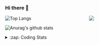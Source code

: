 ### Hi there 👋

<!--
**tao8687/tao8687** is a ✨ _special_ ✨ repository because its `README.md` (this file) appears on your GitHub profile.

Here are some ideas to get you started:

- 🔭 I’m currently working on ...
- 🌱 I’m currently learning ...
- 👯 I’m looking to collaborate on ...
- 🤔 I’m looking for help with ...
- 💬 Ask me about ...
- 📫 How to reach me: ...
- 😄 Pronouns: ...
- ⚡ Fun fact: ...
-->

<img align='right' src="https://media.giphy.com/media/M9gbBd9nbDrOTu1Mqx/giphy.gif" width="230">

![Top Langs](https://github-readme-stats.vercel.app/api/top-langs/?username=tao8687&layout=compact&title_color=23238E&text_color=A67D3D)

![Anurag's github stats](https://github-readme-stats.vercel.app/api?username=tao8687&show_icons=true&&text_color=A67D3D&title_color=23238E&show_icons=false&count_private=true&hide=stars)

<details>
  <summary>:zap: Coding Stats</summary>
  <b>
<!--START_SECTION:waka-->
![Profile Views](http://img.shields.io/badge/Profile%20Views-281-blue)

**🐱 My Github Data** 

> 🏆 272 Contributions in the Year 2020
 > 
> 📦 580.3 kB Used in Github's Storage 
 > 
> 🚫 Not Opted to Hire
 > 
> 📜 26 Public Repositories 
 > 
> 🔑 15 Private Repositories  
 > 
**I'm an Early 🐤** 

```text
🌞 Morning    51 commits     ██████░░░░░░░░░░░░░░░░░░░   24.4% 
🌆 Daytime    70 commits     ████████░░░░░░░░░░░░░░░░░   33.49% 
🌃 Evening    77 commits     █████████░░░░░░░░░░░░░░░░   36.84% 
🌙 Night      11 commits     █░░░░░░░░░░░░░░░░░░░░░░░░   5.26%

```
📅 **I'm Most Productive on Wednesday** 

```text
Monday       28 commits     ███░░░░░░░░░░░░░░░░░░░░░░   13.4% 
Tuesday      15 commits     █░░░░░░░░░░░░░░░░░░░░░░░░   7.18% 
Wednesday    63 commits     ███████░░░░░░░░░░░░░░░░░░   30.14% 
Thursday     25 commits     ███░░░░░░░░░░░░░░░░░░░░░░   11.96% 
Friday       41 commits     █████░░░░░░░░░░░░░░░░░░░░   19.62% 
Saturday     21 commits     ██░░░░░░░░░░░░░░░░░░░░░░░   10.05% 
Sunday       16 commits     ██░░░░░░░░░░░░░░░░░░░░░░░   7.66%

```


📊 **This Week I Spent My Time On** 

```text
⌚︎ Time Zone: Asia/Shanghai

💬 Programming Languages: 
Other                    9 hrs 34 mins       ███████████████░░░░░░░░░░   62.66% 
Lua                      2 hrs 10 mins       ███░░░░░░░░░░░░░░░░░░░░░░   14.18% 
Bash                     1 hr 7 mins         █░░░░░░░░░░░░░░░░░░░░░░░░   7.36% 
Python                   56 mins             █░░░░░░░░░░░░░░░░░░░░░░░░   6.18% 
C++                      47 mins             █░░░░░░░░░░░░░░░░░░░░░░░░   5.13%

🔥 Editors: 
VS Code                  15 hrs 17 mins      █████████████████████████   100.0%

🐱‍💻 Projects: 
cartographer_ros         10 hrs 36 mins      █████████████████░░░░░░░░   69.32% 
ros_rslidar              2 hrs 10 mins       ███░░░░░░░░░░░░░░░░░░░░░░   14.18% 
transport-auto           1 hr 33 mins        ██░░░░░░░░░░░░░░░░░░░░░░░   10.19% 
guide-auto               33 mins             █░░░░░░░░░░░░░░░░░░░░░░░░   3.62% 
jd-autobuy               13 mins             ░░░░░░░░░░░░░░░░░░░░░░░░░   1.42%

💻 Operating System: 
Linux                    15 hrs 17 mins      █████████████████████████   100.0%

```

**I Mostly Code in C++** 

```text
C++                      7 repos             █████████░░░░░░░░░░░░░░░░   38.89% 
C                        5 repos             ███████░░░░░░░░░░░░░░░░░░   27.78% 
Python                   3 repos             ████░░░░░░░░░░░░░░░░░░░░░   16.67% 
Makefile                 1 repo              █░░░░░░░░░░░░░░░░░░░░░░░░   5.56% 
Jupyter Notebook         1 repo              █░░░░░░░░░░░░░░░░░░░░░░░░   5.56%

```


**Timeline**

![Chart not found](https://raw.githubusercontent.com/tao8687/tao8687/master/charts/bar_graph.png) 


<!--END_SECTION:waka-->
</details>
